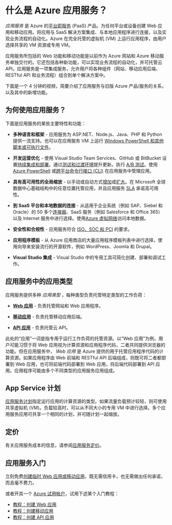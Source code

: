 <properties 
	pageTitle="针对 Web 应用和移动应用的 Azure 应用服务 | Azure" 
	description="了解如何借助 Azure 应用服务开发、部署和管理 Web 应用和移动应用。" 
	keywords="应用服务, azure 应用服务, 应用服务成本, 缩放, 可缩放, 应用部署, azure 应用部署, paas, 平台即服务"
	services="app-service" 
	documentationCenter="" 
	authors="omarkmsft" 
	manager="dwrede" 
	editor="jimbe"/>

<tags
	ms.service="app-service"
	ms.date="05/25/2016"
	wacn.date=""/>

# 什么是 Azure 应用服务？

*应用服务* 是 Azure 的[平台即服务](https://en.wikipedia.org/wiki/Platform_as_a_service) (PaaS) 产品。为任何平台或设备创建 Web 应用和移动应用。将应用与 SaaS 解决方案集成、与本地应用程序进行连接，以及实现业务流程的自动化。Azure 在完全托管的虚拟机 (VM) 上运行应用程序，由用户选择共享的 VM 资源或专用 VM。

应用服务所包括的 Web 功能和移动功能是以前作为 Azure 网站和 Azure 移动服务单独交付的。它还包括各种新功能，可以实现业务流程的自动化，并可托管云 API。应用服务是一项集成服务，允许用户将各种组件（网站、移动应用后端、RESTful API 和业务流程）组合到单个解决方案中。

下面是一个 4 分钟的视频，简要介绍了应用服务与旧版 Azure 产品/服务的关系，以及其中的新增功能。

## 为何使用应用服务？

下面是应用服务的某些主要特性和功能：

- **多种语言和框架** - 应用服务为 ASP.NET、Node.js、Java、PHP 和 Python 提供一流支持。也可以在应用服务 VM 上运行 [Windows PowerShell 和其他脚本或可执行文件](/documentation/articles/web-sites-create-web-jobs/)。

- **开发运营优化** - 使用 Visual Studio Team Services、GitHub 或 BitBucket 设置[持续集成和部署](/documentation/articles/app-service-continuous-deployment/)。通过[测试和过渡环境](/documentation/articles/web-sites-staged-publishing/)提升更新。执行 [A/B 测试](/documentation/articles/app-service-web-test-in-production-get-start/)。使用 [Azure PowerShell](/documentation/articles/powershell-install-configure/) 或[跨平台命令行接口 (CLI)](/documentation/articles/xplat-cli-install/) 在应用服务中管理应用。
 
- **具有高可用性的全局缩放** - 以手动或自动方式[增加](/documentation/articles/web-sites-scale/)或[扩大](/documentation/articles/insights-how-to-scale/)。在 Microsoft 全球数据中心基础结构中的任意位置托管应用，并且应用服务 [SLA](/support/sla/app-service/) 承诺高可用性。

- **到 SaaS 平台和本地数据的连接** - 从适用于企业系统（例如 SAP、Siebel 和 Oracle）的 50 多个[连接器](/documentation/articles/apis-list/)、SaaS 服务（例如 Salesforce 和 Office 365）以及 Internet 服务中进行选择。使用[Azure 虚拟网络](/documentation/articles/web-sites-integrate-with-vnet/)访问本地数据。

- **安全性和合规性** - 应用服务符合 [ISO、SOC 和 PCI](https://www.trustcenter.cn/) 的要求。

- **应用程序模板** - 从 Azure 应用商店的大量应用程序模板列表中进行选择，使用向导来安装流行的开源软件，例如 WordPress、Joomla 和 Drupal。

- **Visual Studio 集成** - Visual Studio 中的专用工具可简化创建、部署和调试工作。

## 应用服务中的应用类型

应用服务提供多种 *应用类型* ，每种类型负责托管特定类型的工作负荷：

- [**Web 应用**](/documentation/articles/app-service-web-overview/) - 负责托管网站和 Web 应用程序。

- [**移动应用**](/documentation/articles/app-service-mobile-value-prop/) - 负责托管移动应用后端。
   
- [**API 应用**](/documentation/articles/app-service-api-apps-why-best-platform/) - 负责托管云 API。

此处的“应用”一词是指专用于运行工作负荷的托管资源。以“Web 应用”为例，用户可能习惯于将 Web 应用视为计算资源和应用程序代码，二者共同提供浏览器的功能。但在应用服务中， *Web 应用* 是 Azure 提供的用于托管应用程序代码的计算资源。如果应用程序由 Web 前端和 RESTful API 后端组成，则既可将二者都部署到 Web 应用，也可将前端代码部署到 Web 应用，将后端代码部署到 API 应用。应用程序可能由多个不同类型的应用服务应用组成。

## App Service 计划

[应用服务计划](/documentation/articles/azure-web-sites-web-hosting-plans-in-depth-overview/)指定运行应用的计算资源的类型。如果流量负载预计较轻，则可使用共享虚拟机 (VM)。负载较高时，可以从不同大小的专用 VM 中进行选择。多个应用服务应用可共享一个相同的计划，并可随计划一起缩放。

## 定价

有关应用服务成本的信息，请参阅[应用服务定价](/pricing/details/app-service/)。

## 应用服务入门

立刻免费[创建临时 Web 应用或移动应用](https://tryappservice.azure.com/)，既无需信用卡，也无需做出任何承诺，而且毫不费力。

或者开具一个 [Azure 试用帐户](/pricing/1rmb-trial/)，试用下述某个入门教程：

* [教程：创建 Web 应用](/documentation/articles/app-service-web-get-started/)
* [教程：创建移动应用](/documentation/articles/app-service-mobile-android-get-started/)
* [教程：创建 API 应用](/documentation/articles/app-service-api-dotnet-get-started/)

<!---HONumber=Mooncake_0919_2016-->
